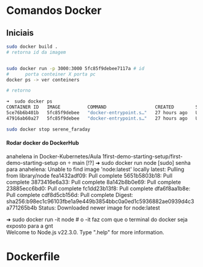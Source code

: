 # Comandos Docker
## Iniciais

```bash
sudo docker build . 
# retorna id da imagem


sudo docker run -p 3000:3000 5fc85f9debee7117a # id
#      porta conteiner X porta pc
docker ps -> ver conteiners

# retorno 

➜  sudo docker ps
CONTAINER ID   IMAGE          COMMAND                  CREATED        STATUS        PORTS                                       NAMES
5ce76b6b401b   5fc85f9debee   "docker-entrypoint.s…"   27 hours ago   Up 27 hours   0.0.0.0:3000->3000/tcp, :::3000->3000/tcp   wizardly_nash
47916ab60a27   5fc85f9debee   "docker-entrypoint.s…"   27 hours ago   Up 27 hours   3000/tcp                                    serene_faraday

sudo docker stop serene_faraday
```
#### Rodar docker do DockerHub

anahelena in Docker-Kubernetes/Aula 1first-demo-starting-setup/first-demo-starting-setup on  main [!?] 
➜  sudo docker run node
[sudo] senha para anahelena: 
Unable to find image 'node:latest' locally
latest: Pulling from library/node
fea1432adf09: Pull complete 
5651b5803b18: Pull complete 
3873416e6a33: Pull complete 
8a142b8b0e69: Pull complete 
23885ecc6bd0: Pull complete 
fc1dd23b13f8: Pull complete 
dfa6f8aa1b8e: Pull complete 
cdf8d5cb156d: Pull complete 
Digest: sha256:b98ec1c96103fbe1a9e449b3854bbc0a0ed1c5936882ae0939d4c3a771265b4b
Status: Downloaded newer image for node:latest

➜  sudo docker run -it node   # o -it faz com que o terminal do docker seja exposto para a gnt               
Welcome to Node.js v22.3.0.
Type ".help" for more information.
> 






























































# Dockerfile